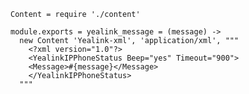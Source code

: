     Content = require './content'

    module.exports = yealink_message = (message) ->
      new Content 'Yealink-xml', 'application/xml', """
        <?xml version="1.0"?>
        <YealinkIPPhoneStatus Beep="yes" Timeout="900">
        <Message>#{message}</Message>
        </YealinkIPPhoneStatus>
      """

